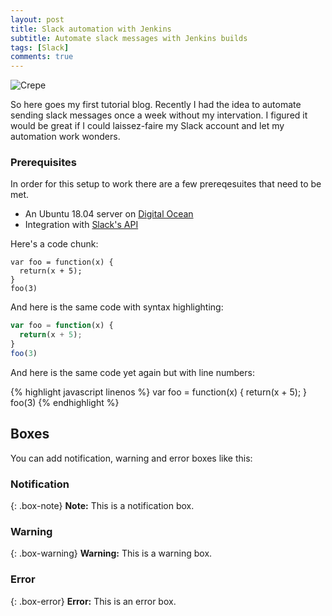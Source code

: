 ```yaml
---
layout: post
title: Slack automation with Jenkins
subtitle: Automate slack messages with Jenkins builds
tags: [Slack]
comments: true
---
```


![Crepe](http://inn.spb.ru/images/100/DSC100139148.jpg)

So here goes my first tutorial blog. Recently I had the idea to automate sending slack messages once a week without my intervation. I figured it would be great if I could laissez-faire my Slack account and let my automation work wonders.

### __Prerequisites__

In order for this setup to work there are a few prereqesuites that need to be met. 

* An Ubuntu 18.04 server on [Digital Ocean](https://www.digitalocean.com/)
* Integration with [Slack's API](https://api.slack.com/)

Here's a code chunk:

~~~
var foo = function(x) {
  return(x + 5);
}
foo(3)
~~~

And here is the same code with syntax highlighting:

```javascript
var foo = function(x) {
  return(x + 5);
}
foo(3)
```

And here is the same code yet again but with line numbers:

{% highlight javascript linenos %}
var foo = function(x) {
  return(x + 5);
}
foo(3)
{% endhighlight %}

## Boxes
You can add notification, warning and error boxes like this:

### Notification

{: .box-note}
**Note:** This is a notification box.

### Warning

{: .box-warning}
**Warning:** This is a warning box.

### Error

{: .box-error}
**Error:** This is an error box.
